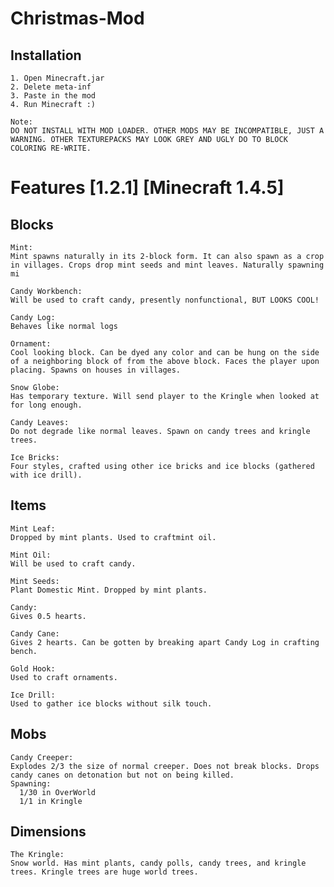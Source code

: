 Christmas-Mod
=============
  Installation
  ---------------------
    1. Open Minecraft.jar
    2. Delete meta-inf
    3. Paste in the mod
    4. Run Minecraft :)

    Note:
    DO NOT INSTALL WITH MOD LOADER. OTHER MODS MAY BE INCOMPATIBLE, JUST A WARNING. OTHER TEXTUREPACKS MAY LOOK GREY AND UGLY DO TO BLOCK COLORING RE-WRITE.
Features [1.2.1] [Minecraft 1.4.5]
=============
  Blocks
  ---------------------
    Mint:
    Mint spawns naturally in its 2-block form. It can also spawn as a crop in villages. Crops drop mint seeds and mint leaves. Naturally spawning mi

    Candy Workbench:
    Will be used to craft candy, presently nonfunctional, BUT LOOKS COOL!

    Candy Log:
    Behaves like normal logs

    Ornament:
    Cool looking block. Can be dyed any color and can be hung on the side of a neighboring block of from the above block. Faces the player upon placing. Spawns on houses in villages.

    Snow Globe:
    Has temporary texture. Will send player to the Kringle when looked at for long enough.

    Candy Leaves:
    Do not degrade like normal leaves. Spawn on candy trees and kringle trees.

    Ice Bricks:
    Four styles, crafted using other ice bricks and ice blocks (gathered with ice drill).

  Items
  ---------------------
    Mint Leaf:
    Dropped by mint plants. Used to craftmint oil.

    Mint Oil:
    Will be used to craft candy.

    Mint Seeds:
    Plant Domestic Mint. Dropped by mint plants.

    Candy:
    Gives 0.5 hearts.

    Candy Cane:
    Gives 2 hearts. Can be gotten by breaking apart Candy Log in crafting bench.

    Gold Hook:
    Used to craft ornaments.

    Ice Drill:
    Used to gather ice blocks without silk touch.

  Mobs
  ---------------------
    Candy Creeper:
    Explodes 2/3 the size of normal creeper. Does not break blocks. Drops candy canes on detonation but not on being killed.
    Spawning:
      1/30 in OverWorld
      1/1 in Kringle

  Dimensions
  ---------------------
    The Kringle:
    Snow world. Has mint plants, candy polls, candy trees, and kringle trees. Kringle trees are huge world trees.